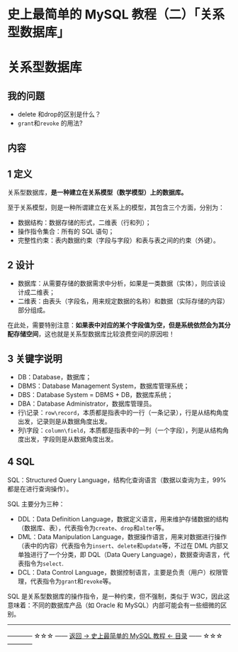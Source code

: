 # 史上最简单的 MySQL 教程（二）「关系型数据库」

关系型数据库
======

## 我的问题
- delete 和drop的区别是什么？
- `grant`和`revoke` 的用法?

## 内容
1 定义
----
关系型数据库，**是一种建立在关系模型（数学模型）上的数据库。**

至于关系模型，则是一种所谓建立在关系上的模型，其包含三个方面，分别为：

 - 数据结构：数据存储的形式，二维表（行和列）；
 - 操作指令集合：所有的 SQL 语句；
 - 完整性约束：表内数据约束（字段与字段）和表与表之间的约束（外键）。

2 设计
----

 - 数据库：从需要存储的数据需求中分析，如果是一类数据（实体），则应该设计成二维表；
 - 二维表：由表头（字段名，用来规定数据的名称）和数据（实际存储的内容）部分组成。

在此处，需要特别注意：**如果表中对应的某个字段值为空，但是系统依然会为其分配存储空间**，这也就是关系型数据库比较浪费空间的原因啦！

3 关键字说明
-------

 - DB：Database，数据库；
 - DBMS：Database Management System，数据库管理系统；
 - DBS：Database System = DBMS + DB，数据库系统；
 - DBA：Database Administrator，数据库管理员。
 - 行\记录：`row\record`，本质都是指表中的一行（一条记录），行是从结构角度出发，记录则是从数据角度出发。
 - 列\字段：`column\field`，本质都是指表中的一列（一个字段），列是从结构角度出发，字段则是从数据角度出发。

4 SQL
-----

SQL：Structured Query Language，结构化查询语言（数据以查询为主，99% 都是在进行查询操作）。

SQL 主要分为三种：

 - DDL：Data Definition Language，数据定义语言，用来维护存储数据的结构（数据库、表），代表指令为`create`、`drop`和`alter`等。
 - DML：Data Manipulation Language，数据操作语言，用来对数据进行操作（表中的内容）代表指令为`insert`、`delete`和`update`等，不过在 DML 内部又单独进行了一个分类，即 DQL（Data Query Language），数据查询语言，代表指令为`select`.
 - DCL：Data Control Language，数据控制语言，主要是负责（用户）权限管理，代表指令为`grant`和`revoke`等。

SQL 是关系型数据库的操作指令，是一种约束，但不强制，类似于 W3C，因此这意味着：不同的数据库产品（如 Oracle 和 MySQL）内部可能会有一些细微的区别。

----------
———— ☆☆☆ —— [返回 -> 史上最简单的 MySQL 教程 <- 目录](https://github.com/guobinhit/mysql-tutorial/blob/master/README.md) —— ☆☆☆ ————
